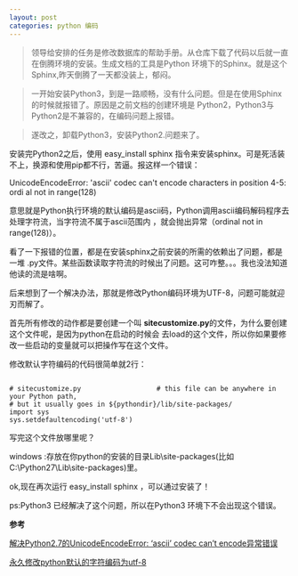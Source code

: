```yaml
---
layout: post
categories: python 编码
---
```


>领导给安排的任务是修改数据库的帮助手册。从仓库下载了代码以后就一直在倒腾环境的安装。生成文档的工具是Python
 环境下的Sphinx。就是这个Sphinx,昨天倒腾了一天都没装上，郁闷。

>一开始安装Python3，到是一路顺畅，没有什么问题。但是在使用Sphinx的时候就报错了。原因是之前文档的创建环境是
 Python2，Python3与Python2是不兼容的，在编码问题上报错。

>遂改之，卸载Python3，安装Python2.问题来了。

安装完Python2之后，使用 easy_install sphinx 
指令来安装sphinx。可是死活装不上，换源和使用pip都不行，苦逼。报这样一个错误：

UnicodeEncodeError: 'ascii' codec can't encode characters in position 4-5: ordi al not in range(128)

意思就是Python执行环境的默认编码是ascii码，Python调用ascii编码解码程序去处理字符流，当字符流不属于ascii范围内
，就会抛出异常（ordinal not in range(128)）。

看了一下报错的位置，都是在安装sphinx之前安装的所需的依赖出了问题，都是一堆
.py文件。某些函数读取字符流的时候出了问题。这可咋整。。。我也没法知道他读的流是啥啊。

后来想到了一个解决办法，那就是修改Python编码环境为UTF-8，问题可能就迎刃而解了。

首先所有修改的动作都是要创建一个叫 **sitecustomize.py**的文件，为什么要创建这个文件呢，是因为python在启动的时候会
去load的这个文件，所以你如果要修改一些启动的变量就可以把操作写在这个文件。

修改默认字符编码的代码很简单就2行：

```

# sitecustomize.py                   # this file can be anywhere in your Python path,
# but it usually goes in ${pythondir}/lib/site-packages/
import sys
sys.setdefaultencoding('utf-8') 

```

写完这个文件放哪里呢？

windows :存放在你python的安装的目录Lib\site-packages(比如C:\Python27\Lib\site-packages)里。 

ok,现在再次运行 easy_install sphinx ，可以通过安装了！

ps:Python3 已经解决了这个问题，所以在Python3 环境下不会出现这个错误。

**参考**

[解决Python2.7的UnicodeEncodeError: ‘ascii’ codec can’t encode异常错误](http://wangye.org/blog/archives/629/)

[永久修改python默认的字符编码为utf-8](http://blog.sina.com.cn/s/blog_494e45fe0102e3p9.html)       

